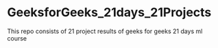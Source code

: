 # GeeksforGeeks_21days_21Projects
This repo consists of 21 project results of geeks for geeks 21 days ml course
